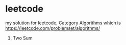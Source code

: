 # leetcode

my solution for leetcode, Category Algorithms which is https://leetcode.com/problemset/algorithms/

1. Two Sum


